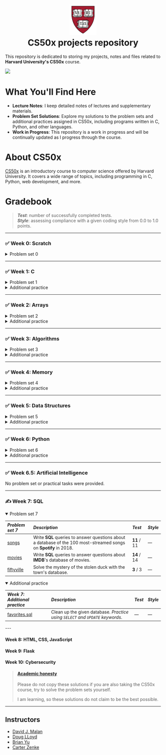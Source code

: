 <h1 align="center"><img src="harvard_university_logo.svg" alt="Harvard University Logo" height="100">
<br/>
CS50x projects repository</h1>

This repository is dedicated to storing my projects, notes and files related to **Harvard University's CS50x** course.

![](https://geps.dev/progress/75)

# What You'll Find Here

- **Lecture Notes**: I keep detailed notes of lectures and supplementary materials.
- **Problem Set Solutions**: Explore my solutions to the problem sets and additional practices assigned in CS50x,
including programs written in C, Python, and other languages.
- **Work in Progress**: This repository is a work in progress and will be continually updated as I progress through
the course.

# About CS50x

[CS50x](https://cs50.harvard.edu/x/2024/) is an introductory course to computer science offered by Harvard University. It covers a wide range
of topics, including programming in C, Python, web development, and more.

# Gradebook

> ***Test***: number of successfully completed tests.  
> ***Style***: assessing compliance with a given coding style from 0.0 to 1.0 points.

---

### ✅ Week 0: Scratch

<details onclose>
  <summary>Problem set 0</summary>

| *Problem set 0*                                                                                                         | *Description*                                              | *Test*     |
|:------------------------------------------------------------------------------------------------------------------------|:-----------------------------------------------------------|:-----------|
| [scratch](https://github.com/raydtutto/harvard-cs50x-2024/blob/main/src/week_0_scratch/problem_set_0/pset0_solution.md) | Project in "Scratch": arcade game, imitation of `Arkanoid` | **8** / 8  |

</details>

---

### ✅ Week 1: C

<details onclose>
  <summary>Problem set 1</summary>

| *Problem set 1*                                                                                                         | *Description*                                                             | *Test*       | *Style* |
|:------------------------------------------------------------------------------------------------------------------------|:--------------------------------------------------------------------------|:-------------|:--------|
| [hello, world.c](https://github.com/raydtutto/harvard-cs50x-2024/blob/main/src/week_1_c/problem_set_1/world/hello.c)    | Print "hello, world"                                                      | **5** / 5    | 1.00    |
| [hello, it's me.c](https://github.com/raydtutto/harvard-cs50x-2024/blob/main/src/week_1_c/problem_set_1/me/hello.c)     | Prompt the user for their name and then say "hello" to that user.         | **5** / 5    | 1.00    |
| [mario-less.c](https://github.com/raydtutto/harvard-cs50x-2024/blob/main/src/week_1_c/problem_set_1/mario-less/mario.c) | Print a right-aligned pyramid, using hashes (#) for bricks.               | **10** / 10  | 1.00    |
| [mario-more.c](https://github.com/raydtutto/harvard-cs50x-2024/blob/main/src/week_1_c/problem_set_1/mario-more/mario.c) | Print an adjacent pyramid, using hashes (#) for bricks.                   | **10** / 10  | 1.00    |
| [cash.c](https://github.com/raydtutto/harvard-cs50x-2024/blob/main/src/week_1_c/problem_set_1/cash/cash.c)              | Print the minimum coins needed to make the given amount of change.        | **10** / 10  | 1.00    |
| [credit.c](https://github.com/raydtutto/harvard-cs50x-2024/blob/main/src/week_1_c/problem_set_1/credit/credit.c)        | Check the validity of a given credit card number using Luhn’s algorithm.  | **17** / 17  | 1.00    |

</details>

<details onclose>
  <summary>Additional practice</summary>

| *Week 1: Additional practice*                                                                                       | *Description*                                                                                                         | *Test*    | *Style* |
|:--------------------------------------------------------------------------------------------------------------------|:----------------------------------------------------------------------------------------------------------------------|:----------|:--------|
| [debug.c](https://github.com/raydtutto/harvard-cs50x-2024/blob/main/src/week_1_c/additional_practice/debug/debug.c) | Debug the given code. _Becoming familiar with C syntax and debugging programs_.                                       | **4** / 4 | 1.00    |
| [half.c](https://github.com/raydtutto/harvard-cs50x-2024/blob/main/src/week_1_c/additional_practice/half/half.c)    | Calculate the amount each of you owes based on the bill amount, the tax, and the tip. _Practice creating a function_. | **6** / 6 | 1.00    |
| [prime.c](https://github.com/raydtutto/harvard-cs50x-2024/blob/main/src/week_1_c/additional_practice/prime/prime.c) | Test if a number is prime, and return true if it is, and false if it is not. _Practice using `for` loops_.            | **5** / 5 | 1.00    |

</details>

---

### ✅ Week 2: Arrays

<details onclose>
  <summary>Problem set 2</summary>

| *Problem set 2*                                                                                                            | *Description*                                                         | *Test*       | *Style* |
|:---------------------------------------------------------------------------------------------------------------------------|:----------------------------------------------------------------------|:-------------|:--------|
| [scrabble.c](https://github.com/raydtutto/harvard-cs50x-2024/blob/main/src/week_2_arrays/problem_set_2/scrabble.c)         | Determine the winner of a short Scrabble-like game.                   | **11** / 11  | 1.00    |
| [readability.c](https://github.com/raydtutto/harvard-cs50x-2024/blob/main/src/week_2_arrays/problem_set_2/readability.c)   | Calculate the approximate grade level needed to comprehend some text. | **11** / 11  | 1.00    |
| [caesar.c](https://github.com/raydtutto/harvard-cs50x-2024/blob/main/src/week_2_arrays/problem_set_2/caesar.c)             | Encrypt messages using Caesar’s cipher.                               | **11** / 11  | 1.00    |
| [substitution.c](https://github.com/raydtutto/harvard-cs50x-2024/blob/main/src/week_2_arrays/problem_set_2/substitution.c) | Encrypt messages using a substitution cipher.                         | **18** / 18  | 1.00    |

</details>

<details onclose>
  <summary>Additional practice</summary>

| *Week 2: Additional practice*                                                                                              | *Description*                                                                                                                                                                                                                                               | *Test*     | *Style* |
|:---------------------------------------------------------------------------------------------------------------------------|:------------------------------------------------------------------------------------------------------------------------------------------------------------------------------------------------------------------------------------------------------------|:-----------|:--------|
| [hours.c](https://github.com/raydtutto/harvard-cs50x-2024/blob/main/src/week_2_arrays/additional_practice/hours.c)         | Complete a function that calculates, based on a user’s input, a total number of hours or an average number of hours across a given number of days. _Practice with `arrays`, passing arrays as parameters to a function, integer division and type casting_. | **6** / 6  | 1.00    |
| [no-vowels.c](https://github.com/raydtutto/harvard-cs50x-2024/blob/main/src/week_2_arrays/additional_practice/no-vowels.c) | Replace vowels in a word entered at the command line. _Practice with `strings`, `command-line arguments`, and writing an entire program from scratch_.                                                                                                      | **6** / 6  | 1.00    |
| [password.c](https://github.com/raydtutto/harvard-cs50x-2024/blob/main/src/week_2_arrays/additional_practice/password.c)   | Check the validity of a password. _Practice iterating through a `string`, using the `ctype.h` library, and using `Boolean` variables_.                                                                                                                      | **7** / 7  | 1.00    |

</details>

---

### ✅ Week 3: Algorithms

<details onclose>
  <summary>Problem set 3</summary>

| *Problem set 3*                                                                                                          | *Description*                                                              | *Test*      | *Style* |
|:-------------------------------------------------------------------------------------------------------------------------|:---------------------------------------------------------------------------|:------------|:--------|
| [sort.txt](https://github.com/raydtutto/harvard-cs50x-2024/blob/main/src/week_3_algorithms/problem_set_3/sort.txt)       | Determine which sorting algorithm is used by each file.                    | —           | —       |
| [plurality.c](https://github.com/raydtutto/harvard-cs50x-2024/blob/main/src/week_3_algorithms/problem_set_3/plurality.c) | Run a plurality election.                                                  | **14** / 14 | 1.00    |
| [runoff.c](https://github.com/raydtutto/harvard-cs50x-2024/blob/main/src/week_3_algorithms/problem_set_3/runoff.c)       | Simulate a runoff election.                                                | **25** / 25 | 1.00    |
| [tideman.c](https://github.com/raydtutto/harvard-cs50x-2024/blob/main/src/week_3_algorithms/problem_set_3/tideman.c)     | Implement ranked-preference voting using `adjacency matrix` of candidates. | **18** / 18 | 1.00    |

</details>

<details onclose>
  <summary>Additional practice</summary>

| *Week 3: Additional practice*                                                                                        | *Description*                                                                                                                                 | *Test*    | *Style* |
|:---------------------------------------------------------------------------------------------------------------------|:----------------------------------------------------------------------------------------------------------------------------------------------|:----------|:--------|
| [atoi.c](https://github.com/raydtutto/harvard-cs50x-2024/blob/main/src/week_3_algorithms/additional_practice/atoi.c) | Rework 'atoi' function into recursion. _Practice creating `recursive functions`_.                                                             | —         | 1.00    |
| [temps_bubble.c](src/week_3_algorithms/additional_practice/temps/temps_bubble.c)                                     | _**Bubble sort**_: Sort the average high temperature values in descending order. _Practice working with `structs` and `sorting algorithms`_.  | —         | 1.00    |
| [temps_selection.c](src/week_3_algorithms/additional_practice/temps/temps_selection.c)                               | _**Selection sort**_: Sort the average high temperature values in descending order. _Practice working with structs and sorting algorithms_.   | —         | 1.00    |
| [temps_insertion.c](src/week_3_algorithms/additional_practice/temps/temps_insertion.c)                               | _**Insertion sort**_: Sort the average high temperature values in descending order. _Practice working with structs and sorting algorithms_.   | —         | 1.00    |
| [max.c](src/week_3_algorithms/additional_practice/max.c)                                                             | Write a function that finds the maximum value in an array given by user. _Practice `passing arrays` to functions and finding maximum values_. | **5** / 5 | 1.00    |
| [snackbar.c](src/week_3_algorithms/additional_practice/snackbar.c)                                                   | Search for each item you choose, return the total price. _Practice using structs and writing a `linear search algorithm`_.                    | —         | 1.00    |

</details>

---

### ✅ Week 4: Memory

<details onclose>
  <summary>Problem set 4</summary>

| *Problem set 4*                                                                                                                | *Description*                                                                                               | *Test*      | *Style* |
|:-------------------------------------------------------------------------------------------------------------------------------|:------------------------------------------------------------------------------------------------------------|:------------|:--------|
| [volume.c](https://github.com/raydtutto/harvard-cs50x-2024/blob/main/src/week_4_memory/problem_set_4/volume/volume.c)          | Change the volume of a sound file by a given factor.                                                        | **5** / 5   | 1.00    |
| [filter-less](https://github.com/raydtutto/harvard-cs50x-2024/blob/main/src/week_4_memory/problem_set_4/filter-less/helpers.c) | Implement the functions that can apply `grayscale`, `sepia`, `reflection`, or `blur` filters to the images. | **22** / 22 | 1.00    |
| [filter-more](https://github.com/raydtutto/harvard-cs50x-2024/blob/main/src/week_4_memory/problem_set_4/filter-more/helpers.c) | Implement the functions that can apply `grayscale`, `reflection`, `blur`, or `edges` filters to the images. | **23** / 23 | 1.00    |
| [recover.c](https://github.com/raydtutto/harvard-cs50x-2024/blob/main/src/week_4_memory/problem_set_4/recover/recover.c)       | Implement a program that recovers JPEGs from a forensic image.                                              | **7** / 7   | 1.00    |

</details>

<details onclose>
  <summary>Additional practice</summary>

| *Week 4: Additional practice*                                                                                                     | *Description*                                                                                                    | *Test*    | *Style* |
|:----------------------------------------------------------------------------------------------------------------------------------|:-----------------------------------------------------------------------------------------------------------------|:----------|:--------|
| [bottomup.c](https://github.com/raydtutto/harvard-cs50x-2024/blob/main/src/week_4_memory/additional_practice/bottomup/bottomup.c) | Change the orientation of the image from bottom-up to top-down. _Practice working with `images` and `metadata`_. | **3** / 3 | 1.00    |
| [license.c](https://github.com/raydtutto/harvard-cs50x-2024/blob/main/src/week_4_memory/additional_practice/license/license.c)    | Debug the given code. _Practice working with `files` and `file pointers`_.                                       | **3** / 3 | 1.00    |

</details>

---

### ✅ Week 5: Data Structures

<details onclose>
  <summary>Problem set 5</summary>

| *Problem set 5*                                                                                                                    | *Description*                                                      | *Test*    | *Style* |
|:-----------------------------------------------------------------------------------------------------------------------------------|:-------------------------------------------------------------------|:----------|:--------|
| [inheritance.c](https://github.com/raydtutto/harvard-cs50x-2024/blob/main/src/week_5_data_structures/problem_set_5/inheritance.c)  | Simulate genetic `inheritance` of blood type.                      | **7** / 7 | 1.00    |
| [speller](https://github.com/raydtutto/harvard-cs50x-2024/blob/main/src/week_5_data_structures/problem_set_5/speller/dictionary.c) | Implement a program that spell-checks a file using a `hash table`. | **9** / 9 | 1.00    |

</details>

<details onclose>
  <summary>Additional practice</summary>

| *Week 5: Additional practice*                                                                                             | *Description*                                                                                      | *Test* | *Style* |
|:--------------------------------------------------------------------------------------------------------------------------|:---------------------------------------------------------------------------------------------------|:-------|:--------|
| [trie.c](https://github.com/raydtutto/harvard-cs50x-2024/blob/main/src/week_5_data_structures/additional_practice/trie.c) | Search for a name using trie. _Introducing more complex data structures and working with `tries`_. | —      | 1.00    |

</details>

---

### ✅ Week 6: Python

<details onclose>
  <summary>Problem set 6</summary>

| *Problem set 6*                                                                                                                                    | *Description*                                                                | *Test*      | *Style* |
|:---------------------------------------------------------------------------------------------------------------------------------------------------|:-----------------------------------------------------------------------------|:------------|:--------|
| [hello.py](https://github.com/raydtutto/harvard-cs50x-2024/blob/main/src/week_6_python/problem_set_6/sentimental-hello/hello.py)                   | Prompt the user for their name and then say "hello" to that user.            | **3** / 3   | 1.00    |
| [mario-less](https://github.com/raydtutto/harvard-cs50x-2024/blob/main/src/week_6_python/problem_set_6/sentimental-mario-less/mario.py)            | Print a right-aligned pyramid, using hashes (#) for bricks.                  | **9** / 9   | 1.00    |
| [mario-more](https://github.com/raydtutto/harvard-cs50x-2024/blob/main/src/week_6_python/problem_set_6/sentimental-mario-more/mario.py)            | Print an adjacent pyramid, using hashes (#) for bricks.                      | **9** / 9   | 1.00    |
| [cash using `conditions`](https://github.com/raydtutto/harvard-cs50x-2024/blob/main/src/week_6_python/problem_set_6/sentimental-cash/cash_1.py)    | Print the minimum coins needed to make the given amount of change.           | **10** / 10 | 1.00    |
| [cash using `loop`](https://github.com/raydtutto/harvard-cs50x-2024/blob/main/src/week_6_python/problem_set_6/sentimental-cash/cash_2.py)          |                                                                              | —           | —       |
| [credit.py](https://github.com/raydtutto/harvard-cs50x-2024/blob/main/src/week_6_python/problem_set_6/sentimental-credit/credit.py)                | Check the validity of a given credit card number using Luhn’s algorithm.     | **14** / 14 | 1.00    |
| [readability.py](https://github.com/raydtutto/harvard-cs50x-2024/blob/main/src/week_6_python/problem_set_6/sentimental-readability/readability.py) | Calculate the approximate grade level needed to comprehend some text.        | **10** / 10 | 1.00    |
| [dna.py](https://github.com/raydtutto/harvard-cs50x-2024/blob/main/src/week_6_python/problem_set_6/dna.py)                                         | Take a sequence of DNA and determine which person it most likely belongs to. | **21** / 21 | 1.00    |

</details>

<details onclose>
  <summary>Additional practice</summary>

| *Week 6: Additional practice*                                                                                                                | *Description*                                                                                                                                                         | *Test*    | *Style* |
|:---------------------------------------------------------------------------------------------------------------------------------------------|:----------------------------------------------------------------------------------------------------------------------------------------------------------------------|:----------|:--------|
| [bank.py](https://github.com/raydtutto/harvard-cs50x-2024/blob/main/src/week_6_python/additional_practice/bank_2.py)                         | Prompt the user for a greeting, give different amount of cash depending on the greeting. _Practice with `str`s_.                                                      | **7** / 7 | 1.00    |
| [figlet.py](https://github.com/raydtutto/harvard-cs50x-2024/blob/main/src/week_6_python/additional_practice/figlet.py)                       | Prompt the user for a text, print it using the fonts supported by FIGlet. _Practice with `libraries` and `command-line arguments`_.                                   | **7** / 7 | 1.00    |
| [jar.py](https://github.com/raydtutto/harvard-cs50x-2024/blob/main/src/week_6_python/additional_practice/jar.py)                             | Implement a cookie jar in which to store cookies. _Introduction to `classes` and `object-oriented programming`_.                                                      | **7** / 7 | 1.00    |
| [seven-day-average.py](https://github.com/raydtutto/harvard-cs50x-2024/blob/main/src/week_6_python/additional_practice/seven-day-average.py) | Track COVID cases using a 7-day average. _Practice with `requests`, `dicts`, and `live data`_.                                                                        | —         | 1.00    |
| [taqueria.py](https://github.com/raydtutto/harvard-cs50x-2024/blob/main/src/week_6_python/additional_practice/taqueria.py)                   | A program that enables a user to place an order, prompt for an items, one per line, until the user inputs Control-D. _Practice with `dicts` and `try-except` blocks_. | **7** / 7 | 1.00    |

</details>

---

### ✅ Week 6.5: Artificial Intelligence

No problem set or practical tasks were provided.

---

### ✍️ Week 7: SQL

<details open>
  <summary>Problem set 7</summary>

| *Problem set 7*                                                                                                 | *Description*                                                                                                     | *Test*      | *Style* |
|:----------------------------------------------------------------------------------------------------------------|:------------------------------------------------------------------------------------------------------------------|:------------|:--------|
| [songs](https://github.com/raydtutto/harvard-cs50x-2024/blob/main/src/week_7_sql/problem_set_7/songs)           | Write **SQL** queries to answer questions about a database of the 100 most-streamed songs on **Spotify** in 2018. | **11** / 11 | —       |
| [movies](https://github.com/raydtutto/harvard-cs50x-2024/blob/main/src/week_7_sql/problem_set_7/movies)         | Write **SQL** queries to answer questions about **IMDB**'s database of movies.                                    | **14** / 14 | —       |
| [fiftyville](https://github.com/raydtutto/harvard-cs50x-2024/blob/main/src/week_7_sql/problem_set_7/fiftyville) | Solve the mystery of the stolen duck with the town's database.                                                    | **3** / 3   | —       |

</details>

<details open>
  <summary>Additional practice</summary>

| *Week 7: Additional practice*                                                                                               | *Description*                                                                 | *Test* | *Style* |
|:----------------------------------------------------------------------------------------------------------------------------|:------------------------------------------------------------------------------|:-------|:--------|
| [favorites.sql](https://github.com/raydtutto/harvard-cs50x-2024/blob/main/src/week_7_sql/additional_practice/favorites.sql) | Clean up the given database. _Practice using `SELECT` and `UPDATE` keywords_. | —      | —       |

</details>
---

#### Week 8: HTML, CSS, JavaScript
#### Week 9: Flask
#### Week 10: Cybersecurity

> #### [Academic honesty](https://cs50.harvard.edu/x/2024/honesty/)
> Please do not copy these solutions if you are also taking the CS50x course, try to solve the problem sets yourself.
>
> I am learning, so these solutions do not claim to be the best possible.

---

## Instructors

- [David J. Malan](https://github.com/dmalan)
- [Doug LLoyd](https://github.com/dlloyd09)
- [Brian Yu](https://github.com/brianyu28)
- [Carter Zenke](https://github.com/carterzenke)